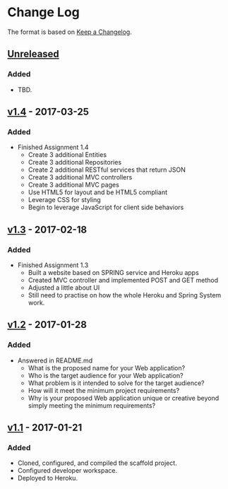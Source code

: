 # Change Log


The format is based on [Keep a Changelog](http://keepachangelog.com/).

## [Unreleased]
### Added
- TBD.

## [v1.4] - 2017-03-25
### Added
- Finished Assignment 1.4
    - Create 3 additional Entities
    - Create 3 additional Repositories
    - Create 2 additional RESTful services that return JSON
    - Create 3 additional MVC controllers
    - Create 3 additional MVC pages
    - Use HTML5 for layout and be HTML5 compliant
    - Leverage CSS for styling
    - Begin to leverage JavaScript for client side behaviors 
    
## [v1.3] - 2017-02-18
### Added
- Finished Assignment 1.3
    - Built a website based on SPRING service and Heroku apps
    - Created MVC controller and implemented POST and GET method
    - Adjusted a little about UI
    - Still need to practise on how the whole Heroku and Spring System work.


## [v1.2] - 2017-01-28
### Added
- Answered in README.md
    - What is the proposed name for your Web application?
    - Who is the target audience for your Web application?
    - What problem is it intended to solve for the target audience?
    - How will it meet the minimum project requirements?
    - Why is your proposed Web application unique or creative beyond simply meeting the minimum requirements?

## [v1.1] - 2017-01-21
### Added
- Cloned, configured, and compiled the scaffold project.
- Configured developer workspace.
- Deployed to Heroku.

[Unreleased]: https://github.com/infsci2560sp17/full-stack-web-zhaoyingpei99/compare/v1.4...HEAD
[v1.4]: https://github.com/infsci2560sp17/full-stack-web-zhaoyingpei99/compare/v1.3...v1.4
[v1.3]: https://github.com/infsci2560sp17/full-stack-web-zhaoyingpei99/compare/v1.2...v1.3
[v1.2]: https://github.com/infsci2560sp17/full-stack-web-zhaoyingpei99/compare/v1.1...v1.2
[v1.1]: https://github.com/infsci2560sp17/full-stack-web-zhaoyingpei99/compare/...v1.1